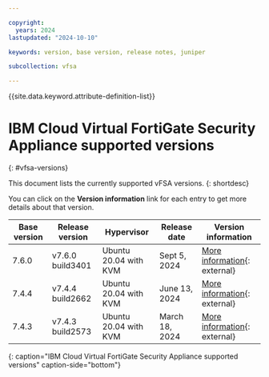 ```yaml
---

copyright:
  years: 2024
lastupdated: "2024-10-10"

keywords: version, base version, release notes, juniper

subcollection: vfsa

---
```


{{site.data.keyword.attribute-definition-list}}

# IBM Cloud Virtual FortiGate Security Appliance supported versions
{: #vfsa-versions}

This document lists the currently supported vFSA versions.
{: shortdesc}

You can click on the **Version information** link for each entry to get more details about that version.

| Base version | Release version | Hypervisor | Release date | Version information |
| --- | --- | --- | --- | --- |
| 7.6.0 | v7.6.0 build3401 | Ubuntu 20.04 with KVM | Sept 5, 2024 | [More information](https://docs.fortinet.com/document/fortigate/7.6.0/fortios-release-notes/760203/introduction-and-supported-models){: external} |
| 7.4.4 | v7.4.4 build2662 | Ubuntu 20.04 with KVM | June 13, 2024 | [More information](https://docs.fortinet.com/document/fortigate/7.4.4/fortios-release-notes/760203/introduction-and-supported-models){: external} |
| 7.4.3 | v7.4.3 build2573 | Ubuntu 20.04 with KVM | March 18, 2024 | [More information](https://docs.fortinet.com/document/FortiGate/7.4.3/fortios-release-notes/760203){: external} |
{: caption="IBM Cloud Virtual FortiGate Security Appliance supported versions" caption-side="bottom"}
